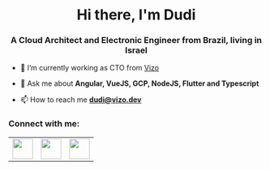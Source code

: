 <h1 align="center">Hi there, I'm Dudi</h1>
<h3 align="center">A Cloud Architect and Electronic Engineer from Brazil, living in Israel</h3>

- 🔭 I’m currently working as CTO from [Vizo](vizo.dev)

- 💬 Ask me about **Angular, VueJS, GCP, NodeJS, Flutter and Typescript**

- 📫 How to reach me **dudi@vizo.dev**

<h3 align="left">Connect with me:</h3>

<table>
  <tr>
    <td valign="top"><a align="top" href="https://www.linkedin.com/in/david-zimberknopf-560a40134/" target="blank"><img src="https://cdn.iconscout.com/icon/free/png-256/linkedin-42-151143.png" height="40" width="40" /></a></td>
    <td valign="top"><a align="top" href="https://www.instagram.com/dudizimber" target="blank"><img src="https://upload.wikimedia.org/wikipedia/commons/thumb/a/a5/Instagram_icon.png/1024px-Instagram_icon.png" height="40" width="40" /></a></td>
    <td valign="top">
<a align="top" href="https://www.facebook.com/david.zimberknopf.3" target="blank"><img src="https://upload.wikimedia.org/wikipedia/commons/thumb/f/fb/Facebook_icon_2013.svg/1200px-Facebook_icon_2013.svg.png" height="40" width="40" /></a></td>
  </tr>
</table>
